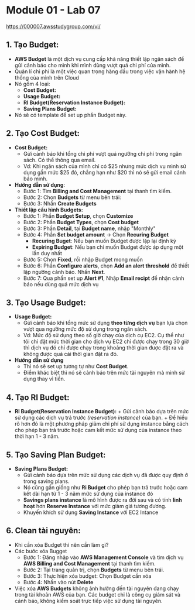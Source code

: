# **Module 01 - Lab 07**
https://000007.awsstudygroup.com/vi/

## 1. Tạo Budget: 
- **AWS Budget** là một dịch vụ cung cấp khả năng thiết lập ngân sách để gửi cảnh báo cho mình khi mình dùng vượt quá chi phí của mình.
- Quản lí chi phí là một việc quan trọng hàng đầu trong việc vận hành hệ thống của mình trên Cloud 
- Nó gồm 4 loại: 
    + **Cost Budget:** 
    + **Usage Budget:** 
    + **RI Budget(Reservation Instance Budget):**  
    + **Saving Plans Budget:**
- Nó sẽ có template để set up phần Budget này. 
## 2. Tạo Cost Budget:
- **Cost Budget:** 
    + Gửi cảnh báo khi tổng chi phí vượt quá ngưỡng chi phí trong ngân sách. Có thể thông qua email. 
    + Vd: Khi ngân sách của mình chỉ có $25 nhưng mức dịch vụ mình sử dụng gần mức $25 đó, chẳng hạn như $20 thì nó sẽ gửi email cảnh báo mình.  
- **Hướng dẫn sử dụng**: 
    + Bước 1: Tìm **Billing and Cost Management** tại thanh tìm kiếm.
    + Bước 2: Chọn **Budgets** từ menu bên trái: 
    + Bước 3: Nhấn **Create Budgets**
- **Thiết lập cấu hình Budgets:**
    + Bước 1: Phần **Budget Setup**, chọn **Customize**
    + Bước 2: Phần **Budget Types**, chọn **Cost budget**
    + Bước 3: Phần **Detail**, tại **Budget name**, nhập "Monthly"
    + Bước 4: Phần **Set budget amount** -> Chọn **Recuring Budget**
        + **Recuring Buget**: Nếu bạn muốn Budget được lặp lại định kỳ
        + **Expiring Budget**: Nếu bạn chỉ muốn Budget được áp dụng một lần duy nhất
    + Bước 5: Chọn **Fixed**, rồi nhập Budget mong muốn 
    + Bước 6: Phần **Configure alerts**, chọn **Add an alert threshold** để thiết lập ngưỡng cảnh báo. Nhấn **Next**.
    + Bước 7: Qua phần set up **Alert #1**, Nhập **Email recipt** để nhận cảnh báo nếu dùng quá mức dịch vụ 
## 3. Tạo Usage Budget: 
- **Usage Budget:** 
    + Gửi cảnh báo khi tổng mức sử dụng **theo từng dịch vụ** bạn lựa chọn vượt qua ngưỡng mức độ sử dụng trong ngân sách. 
    + Vd: Mức độ sử dụng theo số giờ chạy của dịch cụ EC2. Cụ thể như tôi chỉ đặt mức thời gian cho dịch vụ EC2 chỉ được chạy trong 30 giờ thì dịch vụ đó chỉ được chạy trong khoảng thời gian được đặt ra và không được quá cái thời gian đặt ra đó. 
- **Hướng dẫn sử dụng**
    + Thì nó sẽ set up tương tự như **Cost Budget**.
    + Điểm khác biệt thì nó sẽ cảnh báo trên mức tài nguyên mà mình sử dụng thay vì tiền. 
## 4. Tạo RI Budget: 
+ **RI Budget(Reservation Instance Budget):** 
        + Gửi cảnh báo dựa trên mức sử dụng các dịch vụ trả trước *(reservation instance)* của bạn. 
        + Để hiểu rõ hơn đó là một phương pháp giảm chi phí sử dụng instance bằng cách cho phép bạn trả trước hoặc cam kết mức sử dụng của instance theo thời hạn 1 - 3 năm. 
## 5. Tạo Saving Plan Budget:
- **Saving Plans Budget:**
    + Gửi cảnh báo dựa trên mức sử dụng các dịch vụ đã được quy định ở trong saving plans. 
    + Nó cũng gần giống như **Ri Budget** cho phép bạn trả trước hoặc cam kết dài hạn từ 1 - 3 năm mức sử dụng của instance đó
    + **Savings plans instance** là mô hình được ra đời sau và có tính **linh hoạt** hơn **Reserve Instance** với mức giảm giá tương đương. 
    + Khuyến khích sử dụng **Saving Instance** với EC2 Intance
## 6. Clean tài nguyên: 
- Khi cần xóa Budget thì nên cần làm gì? 
- Các bước xóa Bugget 
    + Bước 1: Đăng nhập vào **AWS Management Console** và tìm dịch vụ **AWS Billing and Cost Management** tại thanh tìm kiếm.
    + Bước 2: Tại trang quản trị, chọn **Budgets** từ menu bên trái.
    + Bước 3: Thực hiện xóa budget: Chọn Budget cần xóa
    + Bước 4: Nhấn vào nút **Delete**
- Việc xóa **AWS Budgets** không ảnh hưởng đến tài nguyên đang chạy trong tài khoản AWS của bạn. Các budget chỉ là công cụ giám sát và cảnh báo, không kiểm soát trực tiếp việc sử dụng tài nguyên.

